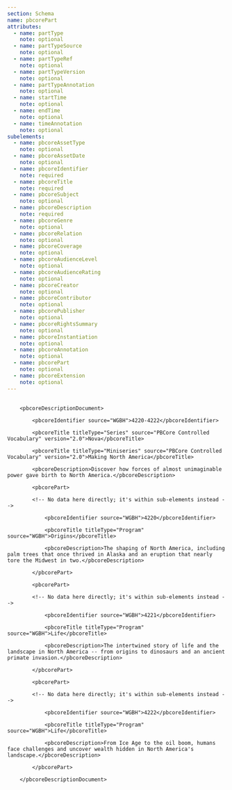 ```yaml
---
section: Schema
name: pbcorePart
attributes:
  - name: partType
    note: optional
  - name: partTypeSource
    note: optional
  - name: partTypeRef
    note: optional
  - name: partTypeVersion
    note: optional
  - name: partTypeAnnotation
    note: optional
  - name: startTime
    note: optional
  - name: endTime
    note: optional
  - name: timeAnnotation
    note: optional
subelements:
  - name: pbcoreAssetType
    note: optional
  - name: pbcoreAssetDate
    note: optional
  - name: pbcoreIdentifier
    note: required
  - name: pbcoreTitle
    note: required
  - name: pbcoreSubject
    note: optional
  - name: pbcoreDescription
    note: required
  - name: pbcoreGenre
    note: optional
  - name: pbcoreRelation
    note: optional
  - name: pbcoreCoverage
    note: optional
  - name: pbcoreAudienceLevel
    note: optional
  - name: pbcoreAudienceRating
    note: optional
  - name: pbcoreCreator
    note: optional
  - name: pbcoreContributor
    note: optional
  - name: pbcorePublisher
    note: optional
  - name: pbcoreRightsSummary
    note: optional
  - name: pbcoreInstantiation
    note: optional
  - name: pbcoreAnnotation
    note: optional
  - name: pbcorePart
    note: optional
  - name: pbcoreExtension
    note: optional
---
```

<pre>
  <code>
	&lt;pbcoreDescriptionDocument&gt;<br>
    	&lt;pbcoreIdentifier source=&quot;WGBH&quot;&gt;4220-4222&lt;/pbcoreIdentifier&gt;<br>
    	&lt;pbcoreTitle titleType=&quot;Series&quot; source=&quot;PBCore Controlled Vocabulary&quot; version=&quot;2.0&quot;&gt;Nova&lt;/pbcoreTitle&gt;<br>
    	&lt;pbcoreTitle titleType=&quot;Miniseries&quot; source=&quot;PBCore Controlled Vocabulary&quot; version=&quot;2.0&quot;&gt;Making North America&lt;/pbcoreTitle&gt;<br>
    	&lt;pbcoreDescription&gt;Discover how forces of almost unimaginable power gave birth to North America.&lt;/pbcoreDescription&gt;<br>
    	&lt;pbcorePart&gt;<br>
    	&lt;!-- No data here directly; it's within sub-elements instead --&gt;<br>
       		&lt;pbcoreIdentifier source=&quot;WGBH&quot;&gt;4220&lt;/pbcoreIdentifier&gt;<br>
         	&lt;pbcoreTitle titleType=&quot;Program&quot; source=&quot;WGBH&quot;&gt;Origins&lt;/pbcoreTitle&gt;<br>
         	&lt;pbcoreDescription&gt;The shaping of North America, including palm trees that once thrived in Alaska and an eruption that nearly tore the Midwest in two.&lt;/pbcoreDescription&gt;<br>
    	&lt;/pbcorePart&gt;<br>
    	&lt;pbcorePart&gt;<br>
    	&lt;!-- No data here directly; it's within sub-elements instead --&gt;<br>
       		&lt;pbcoreIdentifier source=&quot;WGBH&quot;&gt;4221&lt;/pbcoreIdentifier&gt;<br>
         	&lt;pbcoreTitle titleType=&quot;Program&quot; source=&quot;WGBH&quot;&gt;Life&lt;/pbcoreTitle&gt;<br>
         	&lt;pbcoreDescription&gt;The intertwined story of life and the landscape in North America -- from origins to dinosaurs and an ancient primate invasion.&lt;/pbcoreDescription&gt;<br>
    	&lt;/pbcorePart&gt;<br>
    	&lt;pbcorePart&gt;<br>
    	&lt;!-- No data here directly; it's within sub-elements instead --&gt;<br>
       		&lt;pbcoreIdentifier source=&quot;WGBH&quot;&gt;4222&lt;/pbcoreIdentifier&gt;<br>
         	&lt;pbcoreTitle titleType=&quot;Program&quot; source=&quot;WGBH&quot;&gt;Life&lt;/pbcoreTitle&gt;<br>
         	&lt;pbcoreDescription&gt;From Ice Age to the oil boom, humans face challenges and uncover wealth hidden in North America's landscape.&lt;/pbcoreDescription&gt;<br>
    	&lt;/pbcorePart&gt;<br>
	&lt;/pbcoreDescriptionDocument&gt;  
  </code>
</pre>
